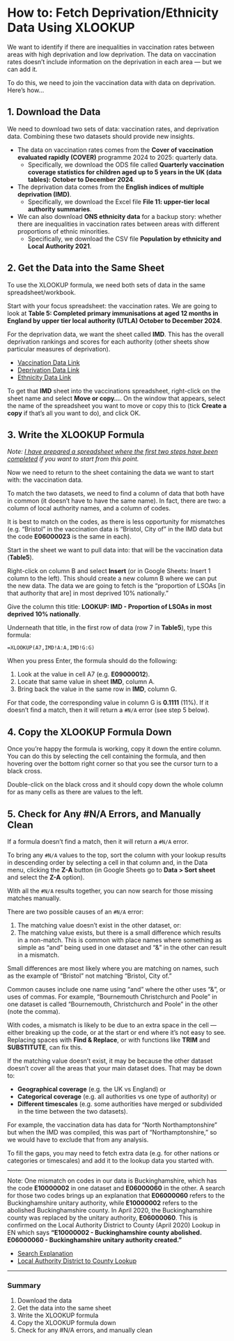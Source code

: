 # How to: Fetch Deprivation/Ethnicity Data Using XLOOKUP

We want to identify if there are inequalities in vaccination rates between areas with high deprivation and low deprivation. The data on vaccination rates doesn’t include information on the deprivation in each area — but we can add it.

To do this, we need to join the vaccination data with data on deprivation. Here’s how…

## 1. Download the Data

We need to download two sets of data: vaccination rates, and deprivation data. Combining these two datasets should provide new insights.

- The data on vaccination rates comes from the **Cover of vaccination evaluated rapidly (COVER)** programme 2024 to 2025: quarterly data.
  - Specifically, we download the ODS file called **Quarterly vaccination coverage statistics for children aged up to 5 years in the UK (data tables): October to December 2024**.
- The deprivation data comes from the **English indices of multiple deprivation (IMD)**.
  - Specifically, we download the Excel file **File 11: upper-tier local authority summaries**.
- We can also download **ONS ethnicity data** for a backup story: whether there are inequalities in vaccination rates between areas with different proportions of ethnic minorities.
  - Specifically, we download the CSV file **Population by ethnicity and Local Authority 2021**.

## 2. Get the Data into the Same Sheet

To use the XLOOKUP formula, we need both sets of data in the same spreadsheet/workbook.

Start with your focus spreadsheet: the vaccination rates. We are going to look at **Table 5: Completed primary immunisations at aged 12 months in England by upper tier local authority (UTLA) October to December 2024**.

For the deprivation data, we want the sheet called **IMD**. This has the overall deprivation rankings and scores for each authority (other sheets show particular measures of deprivation).

- [Vaccination Data Link](https://www.gov.uk/government/statistics/cover-of-vaccination-evaluated-rapidly-cover-programme-2024-to-2025-quarterly-data)
- [Deprivation Data Link](https://www.gov.uk/government/statistics/english-indices-of-deprivation-2019)
- [Ethnicity Data Link](https://www.ethnicity-facts-figures.service.gov.uk/uk-population-by-ethnicity/national-and-regional-populations/regional-ethnic-diversity/latest/downloads/population-by-ethnicity-and-local-authority-2021.csv)

To get that **IMD** sheet into the vaccinations spreadsheet, right-click on the sheet name and select **Move or copy…**. On the window that appears, select the name of the spreadsheet you want to move or copy this to (tick **Create a copy** if that’s all you want to do), and click OK.

## 3. Write the XLOOKUP Formula

*Note: [I have prepared a spreadsheet where the first two steps have been completed](https://docs.google.com/spreadsheets/d/1baHYv6EzQ4_DscuMp6BtJKEbpenjceoY/edit?usp=sharing&ouid=111945641693315989458&rtpof=true&sd=true) if you want to start from this point.*

Now we need to return to the sheet containing the data we want to start with: the vaccination data.

To match the two datasets, we need to find a column of data that both have in common (it doesn’t have to have the same name). In fact, there are two: a column of local authority names, and a column of codes.

It is best to match on the codes, as there is less opportunity for mismatches (e.g. “Bristol” in the vaccination data is “Bristol, City of” in the IMD data but the code **E06000023** is the same in each).

Start in the sheet we want to pull data into: that will be the vaccination data (**Table5**).

Right-click on column B and select **Insert** (or in Google Sheets: Insert 1 column to the left). This should create a new column B where we can put the new data. The data we are going to fetch is the “proportion of LSOAs [in that authority that are] in most deprived 10% nationally.”

Give the column this title: **LOOKUP: IMD - Proportion of LSOAs in most deprived 10% nationally**.

Underneath that title, in the first row of data (row 7 in **Table5**), type this formula:

```
=XLOOKUP(A7,IMD!A:A,IMD!G:G)
```

When you press Enter, the formula should do the following:
1. Look at the value in cell A7 (e.g. **E09000012**).
2. Locate that same value in sheet **IMD**, column A.
3. Bring back the value in the same row in **IMD**, column G.

For that code, the corresponding value in column G is **0.1111** (11%). If it doesn’t find a match, then it will return a `#N/A` error (see step 5 below).

## 4. Copy the XLOOKUP Formula Down

Once you’re happy the formula is working, copy it down the entire column. You can do this by selecting the cell containing the formula, and then hovering over the bottom right corner so that you see the cursor turn to a black cross.

Double-click on the black cross and it should copy down the whole column for as many cells as there are values to the left.

## 5. Check for Any #N/A Errors, and Manually Clean

If a formula doesn’t find a match, then it will return a `#N/A` error.

To bring any `#N/A` values to the top, sort the column with your lookup results in descending order by selecting a cell in that column and, in the Data menu, clicking the **Z-A** button (in Google Sheets go to **Data > Sort sheet** and select the **Z-A** option).

With all the `#N/A` results together, you can now search for those missing matches manually.

There are two possible causes of an `#N/A` error:
1. The matching value doesn’t exist in the other dataset, or:
2. The matching value exists, but there is a small difference which results in a non-match. This is common with place names where something as simple as “and” being used in one dataset and “&” in the other can result in a mismatch.

Small differences are most likely where you are matching on names, such as the example of “Bristol” not matching “Bristol, City of.”

Common causes include one name using “and” where the other uses “&”, or uses of commas. For example, “Bournemouth Christchurch and Poole” in one dataset is called “Bournemouth, Christchurch and Poole” in the other (note the comma).

With codes, a mismatch is likely to be due to an extra space in the cell — either breaking up the code, or at the start or end where it’s not easy to see. Replacing spaces with **Find & Replace**, or with functions like **TRIM** and **SUBSTITUTE**, can fix this.

If the matching value doesn’t exist, it may be because the other dataset doesn’t cover all the areas that your main dataset does. That may be down to:
- **Geographical coverage** (e.g. the UK vs England) or
- **Categorical coverage** (e.g. all authorities vs one type of authority) or
- **Different timescales** (e.g. some authorities have merged or subdivided in the time between the two datasets). 

For example, the vaccination data has data for “North Northamptonshire” but when the IMD was compiled, this was part of “Northamptonshire,” so we would have to exclude that from any analysis.

To fill the gaps, you may need to fetch extra data (e.g. for other nations or categories or timescales) and add it to the lookup data you started with.

---

Note: One mismatch on codes in our data is Buckinghamshire, which has the code **E10000002** in one dataset and **E06000060** in the other. A search for those two codes brings up an explanation that **E06000060** refers to the Buckinghamshire unitary authority, while **E10000002** refers to the abolished Buckinghamshire county. In April 2020, the Buckinghamshire county was replaced by the unitary authority, **E06000060**. This is confirmed on the Local Authority District to County (April 2020) Lookup in EN which says **“E10000002 - Buckinghamshire county abolished. E06000060 - Buckinghamshire unitary authority created.”**

- [Search Explanation](https://www.google.com/search?q=E10000002+or+E06000060)
- [Local Authority District to County Lookup](https://www.data.gov.uk/dataset/24c7058d-4c04-4a69-9ac5-824f9029b02b/local-authority-district-to-county-april-2020-lookup-in-en)

---

### Summary
1. Download the data
2. Get the data into the same sheet
3. Write the XLOOKUP formula
4. Copy the XLOOKUP formula down
5. Check for any #N/A errors, and manually clean
